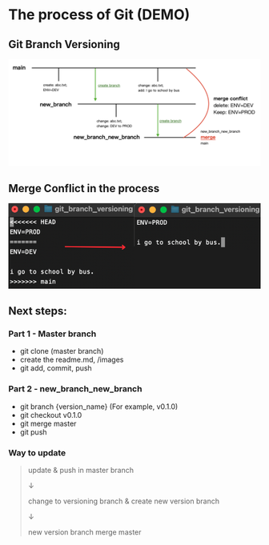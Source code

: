 # The process of Git (DEMO)

## Git Branch Versioning
![Git Branch Versioning](/images/git_branch_versioning.jpg)

## Merge Conflict in the process
![Merge Conflict](/images/merge_conflict.jpg)

## Next steps:

### Part 1 - Master branch
- git clone (master branch)
- create the readme.md, /images
- git add, commit, push

### Part 2 - new_branch_new_branch
- git branch {version_name} (For example, v0.1.0)
- git checkout v0.1.0
- git merge master
- git push


### Way to update

> update & push in master branch 
> 
> ↓
> 
> change to versioning branch & create new version branch
> 
> ↓
> 
> new version branch merge master

